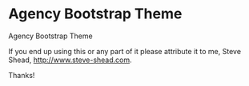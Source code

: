 # Agency Bootstrap Theme
Agency Bootstrap Theme

If you end up using this or any part of it please attribute it to me, Steve Shead, http://www.steve-shead.com.

Thanks!
